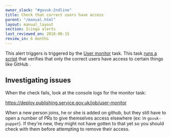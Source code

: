 ```yaml
---
owner_slack: "#govuk-2ndline"
title: Check that correct users have access
parent: "/manual.html"
layout: manual_layout
section: Icinga alerts
last_reviewed_on: 2018-06-15
review_in: 6 months
---
```


This alert triggers is triggered by the [User monitor][] task. This task [runs a script][rev] that verifies that only the correct users have access to certain things like GitHub .

## Investigating issues

When the check fails, look at the console logs for the monitor task:

<https://deploy.publishing.service.gov.uk/job/user-monitor>

[User monitor]: https://deploy.publishing.service.gov.uk/job/user-monitor
[rev]: https://github.com/alphagov/govuk-user-reviewer

When a new person joins, he or she is added on github, but they still have to open a number of PRs to give themselves access elsewhere (ex: in `govuk-puppet`). 
If they're new, they might not have gotten to that yet so you should check with them before attempting to remove their access.  
